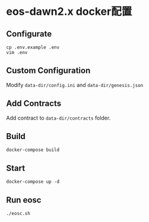 # eos-dawn2.x docker配置
## Configurate
```shell
cp .env.example .env
vim .env
```
## Custom Configuration
Modify `data-dir/config.ini` and `data-dir/genesis.json`
## Add Contracts
Add contract to `data-dir/contracts` folder.
## Build
```shell
docker-compose build
```
## Start
```shell
docker-compose up -d
```
## Run eosc
```shell
./eosc.sh
```